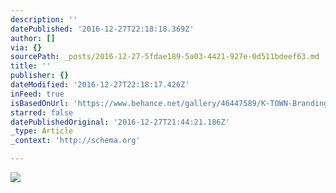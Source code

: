 ```yaml
---
description: ''
datePublished: '2016-12-27T22:18:18.369Z'
author: []
via: {}
sourcePath: _posts/2016-12-27-5fdae189-5a03-4421-927e-0d511bdeef63.md
title: ''
publisher: {}
dateModified: '2016-12-27T22:18:17.426Z'
inFeed: true
isBasedOnUrl: 'https://www.behance.net/gallery/46447589/K-TOWN-Branding'
starred: false
datePublishedOriginal: '2016-12-27T21:44:21.186Z'
_type: Article
_context: 'http://schema.org'

---
```

![](https://the-grid-user-content.s3-us-west-2.amazonaws.com/02cbd6ed-4b57-47b0-bd3e-766659fa70f1.jpg)